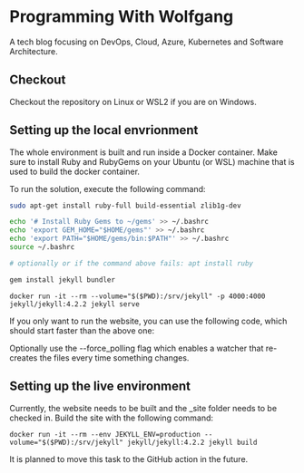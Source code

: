 # Programming With Wolfgang

A tech blog focusing on DevOps, Cloud, Azure, Kubernetes and Software Architecture.

## Checkout

Checkout the repository on Linux or WSL2 if you are on Windows. 

## Setting up the local envrionment

The whole environment is built and run inside a Docker container. Make sure to install Ruby and RubyGems on your Ubuntu (or WSL) machine that is used to build the docker container. 

To run the solution, execute the following command:

```bash
sudo apt-get install ruby-full build-essential zlib1g-dev

echo '# Install Ruby Gems to ~/gems' >> ~/.bashrc
echo 'export GEM_HOME="$HOME/gems"' >> ~/.bashrc
echo 'export PATH="$HOME/gems/bin:$PATH"' >> ~/.bashrc
source ~/.bashrc

# optionally or if the command above fails: apt install ruby

gem install jekyll bundler
```

```terminal
docker run -it --rm --volume="$($PWD):/srv/jekyll" -p 4000:4000 jekyll/jekyll:4.2.2 jekyll serve
```
If you only want to run the website, you can use the following code, which should start faster than the above one:

Optionally use the --force_polling flag which enables a watcher that re-creates the files every time something changes.

## Setting up the live environment

Currently, the website needs to be built and the _site folder needs to be checked in. Build the site with the following command:

```terminal
docker run -it --rm --env JEKYLL_ENV=production --volume="$($PWD):/srv/jekyll" jekyll/jekyll:4.2.2 jekyll build
```

It is planned to move this task to the GitHub action in the future.